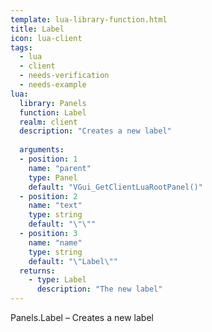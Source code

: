 ```yaml
---
template: lua-library-function.html
title: Label
icon: lua-client
tags:
  - lua
  - client
  - needs-verification
  - needs-example
lua:
  library: Panels
  function: Label
  realm: client
  description: "Creates a new label"
  
  arguments:
  - position: 1
    name: "parent"
    type: Panel
    default: "VGui_GetClientLuaRootPanel()"
  - position: 2
    name: "text"
    type: string
    default: "\"\""
  - position: 3
    name: "name"
    type: string
    default: "\"Label\""
  returns:
    - type: Label
      description: "The new label"
---
```


<div class="lua__search__keywords">
Panels.Label &#x2013; Creates a new label
</div>
